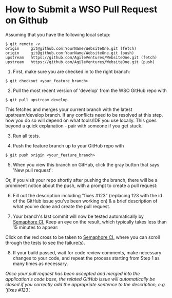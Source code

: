 How to Submit a WSO Pull Request on Github
==========================================

Assuming that you have the following local setup:

```
$ git remote -v
origin	   git@github.com:YourName/WebsiteOne.git (fetch)
origin	   git@github.com:YourName/WebsiteOne.git (push)
upstream   https://github.com/AgileVentures/WebsiteOne.git (fetch)
upstream   https://github.com/AgileVentures/WebsiteOne.git (push)
```
1) First, make sure you are checked in to the right branch:

```
$ git checkout <your_feature_branch>
```

2) Pull the most recent version of 'develop' from the WSO GitHub repo with

```
$ git pull upstream develop
```

This fetches and merges your current branch with the latest upstream/develop branch. If any conflicts need to be resolved at this step, how you do so will depend on what tools/IDE you use locally. This goes beyond a quick explanation - pair with someone if you get stuck.

3) Run all tests.

4) Push the feature branch up to your GitHub repo with

```
$ git push origin <your_feature_branch>
```

5) When you view this branch on GitHub, click the gray button that says 'New pull request':

Or, if you visit your repo shortly after pushing the branch, there will be a prominent notice about the push, with a prompt to create a pull request:

6) Fill out the description including "fixes #123" (replacing 123 with the id of the GitHub issue you've been working on) & a brief description of what you've done and create the pull request.

7) Your branch's last commit will now be tested automatically by [Semaphore CI.](https://semaphoreci.com) Keep an eye on the result, which typically takes less than 15 minutes to appear:

Click on the red cross to be taken to [Semaphore CI.](https://semaphoreci.com) where you can scroll through the tests to see the failure(s).

8) If your build passed, wait for code review comments, make necessary changes to your code, and repeat the process starting from Step 1 as many times as necessary.

_Once your pull request has been accepted and merged into the application's code base, the related GitHub issue will automatically be closed if you correctly add the appropriate sentence to the description, e.g. 'fixes #123'._
